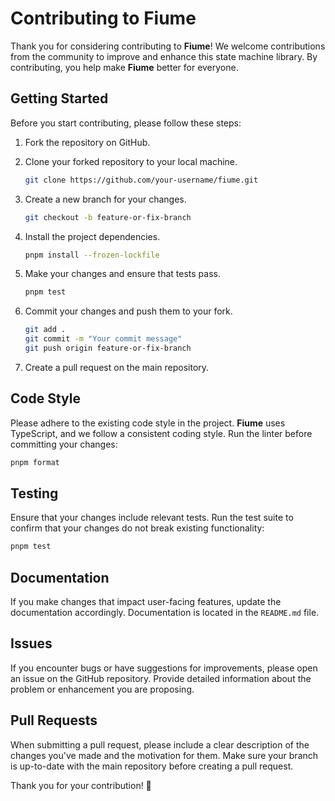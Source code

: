 # Contributing to Fiume

Thank you for considering contributing to **Fiume**! We welcome contributions
from the community to improve and enhance this state machine library.
By contributing, you help make **Fiume** better for everyone.

## Getting Started

Before you start contributing, please follow these steps:

1. Fork the repository on GitHub.
2. Clone your forked repository to your local machine.

    ```bash
    git clone https://github.com/your-username/fiume.git
    ```

3. Create a new branch for your changes.

    ```bash
    git checkout -b feature-or-fix-branch
    ```

4. Install the project dependencies.

    ```bash
    pnpm install --frozen-lockfile
    ```

5. Make your changes and ensure that tests pass.

    ```bash
    pnpm test
    ```

6. Commit your changes and push them to your fork.

    ```bash
    git add .
    git commit -m "Your commit message"
    git push origin feature-or-fix-branch
    ```

7. Create a pull request on the main repository.

## Code Style

Please adhere to the existing code style in the project.
**Fiume** uses TypeScript, and we follow a consistent coding style.
Run the linter before committing your changes:

```bash
pnpm format
```

## Testing

Ensure that your changes include relevant tests.
Run the test suite to confirm that your changes do not break existing functionality:

```bash
pnpm test
```

## Documentation

If you make changes that impact user-facing features, update the documentation accordingly.
Documentation is located in the `README.md` file.

## Issues

If you encounter bugs or have suggestions for improvements,
please open an issue on the GitHub repository.
Provide detailed information about the problem or enhancement you are proposing.

## Pull Requests

When submitting a pull request, please include a clear description of the changes
you've made and the motivation for them.
Make sure your branch is up-to-date with the main repository before creating
a pull request.

Thank you for your contribution! 🚀
